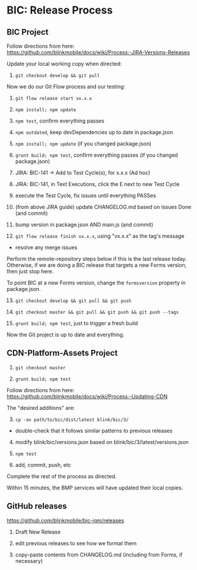 # BIC: Release Process

## BIC Project

Follow directions from here:
https://github.com/blinkmobile/docs/wiki/Process:-JIRA-Versions-Releases

Update your local working copy when directed:

1. `git checkout develop && git pull`


Now we do our Git Flow process and our testing:

1. `git flow release start vx.x.x`

2. `npm install; npm update`

3. `npm test`, confirm everything passes

4. `npm outdated`, keep devDependencies up to date in package.json

5. `npm install; npm update` (if you changed package.json)

6. `grunt build; npm test`, confirm everything passes (if you changed package.json)

7. JIRA: BIC-141 -> Add to Test Cycle(s), for x.x.x (Ad hoc)

8. JIRA: BIC-141, in Text Executions, click the E next to new Test Cycle

9. execute the Test Cycle, fix issues until everything PASSes

10. (from above JIRA guide) update CHANGELOG.md based on Issues Done (and commit)

11. bump version in package.json AND main.js (and commit)

12. `git flow release finish vx.x.x`, using "vx.x.x" as the tag's message

- resolve any merge issues

Perform the remote-repository steps below if this is the last release today.
Otherwise, if we are doing a BIC release that targets a new Forms version, then
just stop here.

To point BIC at a new Forms version, change the `formsversion` property in
package.json.

13. `git checkout develop && git pull && git push`

14. `git checkout master && git pull && git push && git push --tags`

15. `grunt build; npm test`, just to trigger a fresh build

Now the Git project is up to date and everything.


## CDN-Platform-Assets Project

1. `git checkout master`

2. `grunt build; npm test`

Follow directions from here:
https://github.com/blinkmobile/docs/wiki/Process:-Updating-CDN

The "desired additions" are:

3. `cp -av path/to/bic/dist/latest blink/bic/3/`

- double-check that it follows similar patterns to previous releases

4. modify blink/bic/versions.json based on blink/bic/3/latest/versions.json

5. `npm test`

6. add, commit, push, etc

Complete the rest of the process as directed.

Within 15 minutes, the BMP services will have updated their local copies.


## GitHub releases

https://github.com/blinkmobile/bic-jqm/releases

1. Draft New Release

2. edit previous releases to see how we format them

3. copy-paste contents from CHANGELOG.md (including from Forms, if necessary)
